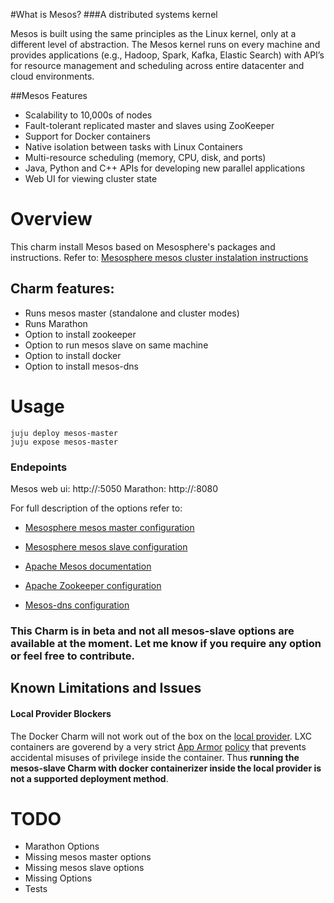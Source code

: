 #What is Mesos?
###A distributed systems kernel

Mesos is built using the same principles as the Linux kernel, only at a different level of abstraction. The Mesos kernel runs on every machine and provides applications (e.g., Hadoop, Spark, Kafka, Elastic Search) with API’s for resource management and scheduling across entire datacenter and cloud environments.

##Mesos Features

  - Scalability to 10,000s of nodes
  - Fault-tolerant replicated master and slaves using ZooKeeper
  - Support for Docker containers
  - Native isolation between tasks with Linux Containers
  - Multi-resource scheduling (memory, CPU, disk, and ports)
  - Java, Python and C++ APIs for developing new parallel applications
  - Web UI for viewing cluster state

# Overview

This charm install Mesos based on Mesosphere's packages and instructions. Refer to: [Mesosphere mesos cluster instalation instructions](https://open.mesosphere.com/getting-started/datacenter/install/)

## Charm features:

  - Runs mesos master (standalone and cluster modes)
  - Runs Marathon
  - Option to install zookeeper
  - Option to run mesos slave on same machine
  - Option to install docker
  - Option to install mesos-dns

# Usage

    juju deploy mesos-master
    juju expose mesos-master

### Endepoints

Mesos web ui: http://<server ip>:5050
Marathon: http://<server ip>:8080

For full description of the options refer to:

  - [Mesosphere mesos master configuration](https://open.mesosphere.com/reference/mesos-master/)
  - [Mesosphere mesos slave configuration](https://open.mesosphere.com/reference/mesos-slave/)
  - [Apache Mesos documentation](http://mesos.apache.org/documentation/latest/configuration/)

  - [Apache Zookeeper configuration](https://zookeeper.apache.org/doc/r3.4.6/zookeeperAdmin.html#sc_configuration)
  - [Mesos-dns configuration](https://mesosphere.github.io/mesos-dns/docs/configuration-parameters.html)

### This Charm is in beta and not all mesos-slave options are available at the moment. Let me know if you require any option or feel free to contribute.

## Known Limitations and Issues

#### Local Provider Blockers

 The Docker Charm will not work out of the box on the
 [local provider](https://jujucharms.com/docs/config-local). LXC containers are goverend by a
 very strict [App Armor](https://wiki.ubuntu.com/AppArmor)
 [policy](https://help.ubuntu.com/lts/serverguide/lxc.html#lxc-apparmor) that prevents accidental
 misuses of privilege inside the container. Thus **running the mesos-slave Charm with docker containerizer
 inside the local provider is not a supported deployment method**.

# TODO
  - Marathon Options
  - Missing mesos master options
  - Missing mesos slave options
  - Missing Options
  - Tests